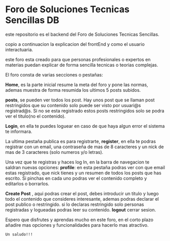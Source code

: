# Foro de Soluciones Tecnicas Sencillas DB

este repositorio es el backend del Foro de Soluciones Tecnicas Sencillas.

copio a continuacion la explicacion del frontEnd y como el usuario interactuaria.

este foro esta creado para que personas profesionales o expertos en materias puedan explicar de forma sencilla tecnicas o teorias complejas.

El foro consta de varias secciones o pestañas:

**Home**, es la parte inicial resume la meta del foro y pone las normas, ademas muestra de forma resumida los ultimos 5 posts subidos.

**posts**, se pueden ver todos los post. Hay unos post que se llaman post restringidos que su contenido solo puede ser visto por usuari@s registrad@s. Si no se esta registrado estos posts restringidos solo se podra ver el titulo(no el contenido).

**Login**, en ella te puedes loguear en caso de que haya algun error el sistema te informara.

La ultima pestaña publica es para registrarte, **register**, en ella te podras registrar con un email, una contraseña de mas de 8 caracteres y un nick de mas de 3 caracteres (solo numeros y/o letras).

Una vez que te registras y haces log In, en la barra de navegacion te saldran nuevas opciones:
**profile**: en esta pestaña podras ver con que email estas registrado, que nick tienes y un resumen de todos los posts que has escrito. Si pinchas en cada uno podras ver el contenido completo y editarlos o borrarlos.

**Create Post** , aqui podras crear el post, debes introducir un titulo y luego todo el contenido que consideres interesante, ademas podras declarar el post publico o restringido. si lo declaras restringido solo personas registradas y logueadas podras leer su contenido.
**logout** cerrar sesion.

Espero que disfrutes y aprendas mucho en este foro, en el corto plazo añadire mas opciones y funcionalidades para hacerlo mas atractivo.

    Un saludo!!!
    

